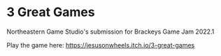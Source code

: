 # 3 Great Games
Northeastern Game Studio's submission for Brackeys Game Jam 2022.1

Play the game here: https://jesusonwheels.itch.io/3-great-games

